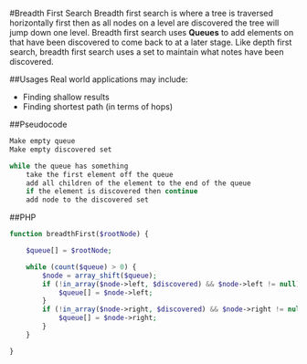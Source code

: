 #Breadth First Search
Breadth first search is where a tree is traversed horizontally first then as all nodes on a level are discovered the tree will jump down one level. Breadth first search uses **Queues** to add elements on that have been discovered to come back to at a later stage. Like depth first search, breadth first search uses a set to maintain what notes have been discovered.

##Usages
Real world applications may include:

* Finding shallow results
* Finding shortest path (in terms of hops)

##Pseudocode
```java
Make empty queue
Make empty discovered set

while the queue has something
	take the first element off the queue
	add all children of the element to the end of the queue
	if the element is discovered then continue
	add node to the discovered set
```

##PHP
```php
function breadthFirst($rootNode) {

	$queue[] = $rootNode;

	while (count($queue) > 0) {
		$node = array_shift($queue);
		if (!in_array($node->left, $discovered) && $node->left != null) {
			$queue[] = $node->left;
		}
		if (!in_array($node->right, $discovered) && $node->right != null) {
			$queue[] = $node->right;
		}
	}

}
```